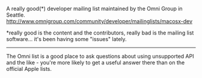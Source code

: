 A really good(*) developer mailing list maintained by the Omni Group in Seattle. 
http://www.omnigroup.com/community/developer/mailinglists/macosx-dev

*really good is the content and the contributors, really bad is the mailing list software... it's been having some "issues" lately.

----
The Omni list is a good place to ask questions about using unsupported API and the like - you're more likely to get a useful answer there than on the official Apple lists.
